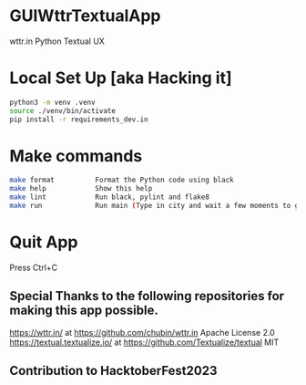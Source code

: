 # GUIWttrTextualApp
wttr.in Python Textual UX

# Local Set Up [aka Hacking it]
```bash 
python3 -m venv .venv
source ./venv/bin/activate
pip install -r requirements_dev.in 
```


# Make commands
```bash 
make format          Format the Python code using black
make help            Show this help
make lint            Run black, pylint and flake8 
make run             Run main (Type in city and wait a few moments to get weather in ascii format)
```

# Quit App
Press Ctrl+C

## Special Thanks to the following repositories for making this app possible.
https://wttr.in/ at https://github.com/chubin/wttr.in Apache License 2.0
https://textual.textualize.io/ at https://github.com/Textualize/textual MIT

## Contribution to HacktoberFest2023